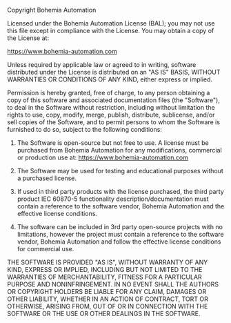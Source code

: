 Copyright Bohemia Automation

Licensed under the Bohemia Automation License (BAL);
you may not use this file except in compliance with the License.
You may obtain a copy of the License at:

https://www.bohemia-automation.com

Unless required by applicable law or agreed to in writing, software
distributed under the License is distributed on an "AS IS" BASIS,
WITHOUT WARRANTIES OR CONDITIONS OF ANY KIND, either express or implied.

Permission is hereby granted, free of charge, to any person obtaining a copy
of this software and associated documentation files (the "Software"), to deal
in the Software without restriction, including without limitation the rights
to use, copy, modify, merge, publish, distribute, sublicense, and/or sell
copies of the Software, and to permit persons to whom the Software is
furnished to do so, subject to the following conditions:

1. The Software is open-source but not free to use. A license must be purchased
   from Bohemia Automation for any modifications, commercial or production use
   at: https://www.bohemia-automation.com

2. The Software may be used for testing and educational purposes without a
   purchased license.

3. If used in third party products with the license purchased, the third party
   product IEC 60870-5 functionality description/documentation must contain a
   reference to the software vendor, Bohemia Automation and the effective
   license conditions.

4. The software can be included in 3rd party open-source projects with no
   limitations, however the project must contain a reference to the software
   vendor, Bohemia Automation and follow the effective license conditions for
   commercial use.

THE SOFTWARE IS PROVIDED "AS IS", WITHOUT WARRANTY OF ANY KIND, EXPRESS OR
IMPLIED, INCLUDING BUT NOT LIMITED TO THE WARRANTIES OF MERCHANTABILITY,
FITNESS FOR A PARTICULAR PURPOSE AND NONINFRINGEMENT. IN NO EVENT SHALL THE
AUTHORS OR COPYRIGHT HOLDERS BE LIABLE FOR ANY CLAIM, DAMAGES OR OTHER
LIABILITY, WHETHER IN AN ACTION OF CONTRACT, TORT OR OTHERWISE, ARISING FROM,
OUT OF OR IN CONNECTION WITH THE SOFTWARE OR THE USE OR OTHER DEALINGS IN
THE SOFTWARE.
